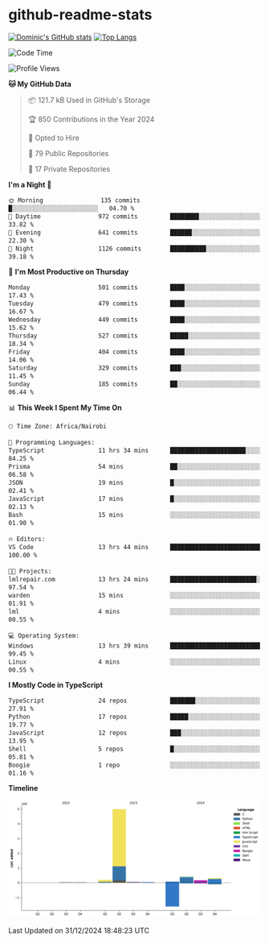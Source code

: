 # github-readme-stats
[![Dominic's GitHub stats](https://github-readme-stats.vercel.app/api?username=Domengo&show_icons=true)](https://github.com/anuraghazra/github-readme-stats)
[![Top Langs](https://github-readme-stats.vercel.app/api/top-langs/?username=Domengo&show_icons=true)](https://github.com/Domengo/github-readme-stats)

<!--START_SECTION:waka-->
![Code Time](http://img.shields.io/badge/Code%20Time-916%20hrs%2054%20mins-blue)

![Profile Views](http://img.shields.io/badge/Profile%20Views-0-blue)

**🐱 My GitHub Data** 

> 📦 121.7 kB Used in GitHub's Storage 
 > 
> 🏆 850 Contributions in the Year 2024
 > 
> 💼 Opted to Hire
 > 
> 📜 79 Public Repositories 
 > 
> 🔑 17 Private Repositories 
 > 
**I'm a Night 🦉** 

```text
🌞 Morning                135 commits         █░░░░░░░░░░░░░░░░░░░░░░░░   04.70 % 
🌆 Daytime                972 commits         ████████░░░░░░░░░░░░░░░░░   33.82 % 
🌃 Evening                641 commits         ██████░░░░░░░░░░░░░░░░░░░   22.30 % 
🌙 Night                  1126 commits        ██████████░░░░░░░░░░░░░░░   39.18 % 
```
📅 **I'm Most Productive on Thursday** 

```text
Monday                   501 commits         ████░░░░░░░░░░░░░░░░░░░░░   17.43 % 
Tuesday                  479 commits         ████░░░░░░░░░░░░░░░░░░░░░   16.67 % 
Wednesday                449 commits         ████░░░░░░░░░░░░░░░░░░░░░   15.62 % 
Thursday                 527 commits         █████░░░░░░░░░░░░░░░░░░░░   18.34 % 
Friday                   404 commits         ████░░░░░░░░░░░░░░░░░░░░░   14.06 % 
Saturday                 329 commits         ███░░░░░░░░░░░░░░░░░░░░░░   11.45 % 
Sunday                   185 commits         ██░░░░░░░░░░░░░░░░░░░░░░░   06.44 % 
```


📊 **This Week I Spent My Time On** 

```text
🕑︎ Time Zone: Africa/Nairobi

💬 Programming Languages: 
TypeScript               11 hrs 34 mins      █████████████████████░░░░   84.25 % 
Prisma                   54 mins             ██░░░░░░░░░░░░░░░░░░░░░░░   06.58 % 
JSON                     19 mins             █░░░░░░░░░░░░░░░░░░░░░░░░   02.41 % 
JavaScript               17 mins             █░░░░░░░░░░░░░░░░░░░░░░░░   02.13 % 
Bash                     15 mins             ░░░░░░░░░░░░░░░░░░░░░░░░░   01.90 % 

🔥 Editors: 
VS Code                  13 hrs 44 mins      █████████████████████████   100.00 % 

🐱‍💻 Projects: 
lmlrepair.com            13 hrs 24 mins      ████████████████████████░   97.54 % 
warden                   15 mins             ░░░░░░░░░░░░░░░░░░░░░░░░░   01.91 % 
lml                      4 mins              ░░░░░░░░░░░░░░░░░░░░░░░░░   00.55 % 

💻 Operating System: 
Windows                  13 hrs 39 mins      █████████████████████████   99.45 % 
Linux                    4 mins              ░░░░░░░░░░░░░░░░░░░░░░░░░   00.55 % 
```

**I Mostly Code in TypeScript** 

```text
TypeScript               24 repos            ███████░░░░░░░░░░░░░░░░░░   27.91 % 
Python                   17 repos            █████░░░░░░░░░░░░░░░░░░░░   19.77 % 
JavaScript               12 repos            ███░░░░░░░░░░░░░░░░░░░░░░   13.95 % 
Shell                    5 repos             █░░░░░░░░░░░░░░░░░░░░░░░░   05.81 % 
Boogie                   1 repo              ░░░░░░░░░░░░░░░░░░░░░░░░░   01.16 % 
```



**Timeline**

![Lines of Code chart](https://raw.githubusercontent.com/Domengo/Domengo/main/assets/bar_graph.png)


 Last Updated on 31/12/2024 18:48:23 UTC
<!--END_SECTION:waka-->


